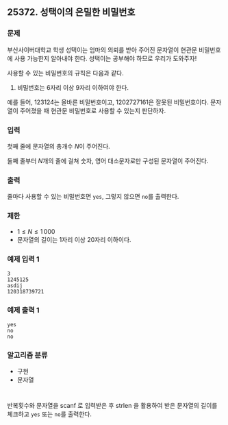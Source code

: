 ## 25372. 성택이의 은밀한 비밀번호

### 문제
부산사이버대학교 학생 성택이는 엄마의 의뢰를 받아 주어진 문자열이 현관문 비밀번호에 사용 가능한지 알아내야 한다. 성택이는 공부해야 하므로 우리가 도와주자!

사용할 수 있는 비밀번호의 규칙은 다음과 같다.

1. 비밀번호는 6자리 이상 9자리 이하여야 한다.  

예를 들어, 123124는 올바른 비밀번호이고, 1202727161은 잘못된 비밀번호이다. 문자열이 주어졌을 때 현관문 비밀번호로 사용할 수 있는지 판단하자.


### 입력
첫째 줄에 문자열의 총개수 
$N$이 주어진다.

둘째 줄부터 
$N$개의 줄에 걸쳐 숫자, 영어 대소문자로만 구성된 문자열이 주어진다.


### 출력
줄마다 사용할 수 있는 비밀번호면 `yes`, 그렇지 않으면 `no`를 출력한다.

### 제한
* $1\leq N \leq 1\,000$ 
* 문자열의 길이는 1자리 이상 20자리 이하이다.

### 예제 입력 1
```
3
1245125
asdij
120318739721
```

### 예제 출력 1
``` 
yes
no
no
```

### 알고리즘 분류
* 구현
* 문자열
  
#

반복횟수와 문자열을 scanf 로 입력받은 후 strlen 을 활용하여 받은 문자열의 길이를 체크하고
`yes` 또는 `no`를 출력한다.

